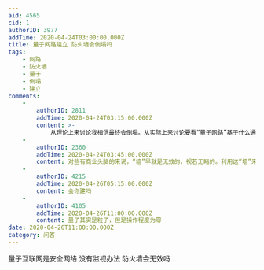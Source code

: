 ```yaml
---
aid: 4565
cid: 1
authorID: 3977
addTime: 2020-04-24T03:00:00.000Z
title: 量子网路建立 防火墙会倒塌吗
tags:
    - 网路
    - 防火墙
    - 量子
    - 倒塌
    - 建立
comments:
    -
        authorID: 2811
        addTime: 2020-04-24T03:15:00.000Z
        content: >-
            从理论上来讨论我相信最终会倒塌。从实际上来讨论要看“量子网路”基于什么通信协议了。目前的墙是半硬件层从session建立时起就进行关键字识别和阻断的，基础通讯协议（TCP/IP，UDP那套）不变的话，一时半会儿还倒塌不了吧。
    -
        authorID: 2360
        addTime: 2020-04-24T03:45:00.000Z
        content: 对些有商业头脑的来说，“墙”早就是无效的，视若无睹的。利用这“墙”来赚大钱的网络公司一大把，还谢谢有“墙”。
    -
        authorID: 4215
        addTime: 2020-04-26T05:15:00.000Z
        content: 会你建吗
    -
        authorID: 4105
        addTime: 2020-04-26T11:00:00.000Z
        content: 量子其实是粒子，但是操作程度为零
date: 2020-04-26T11:00:00.000Z
category: 问答
---
```


量子互联网是安全网络 没有监视办法 防火墙会无效吗
